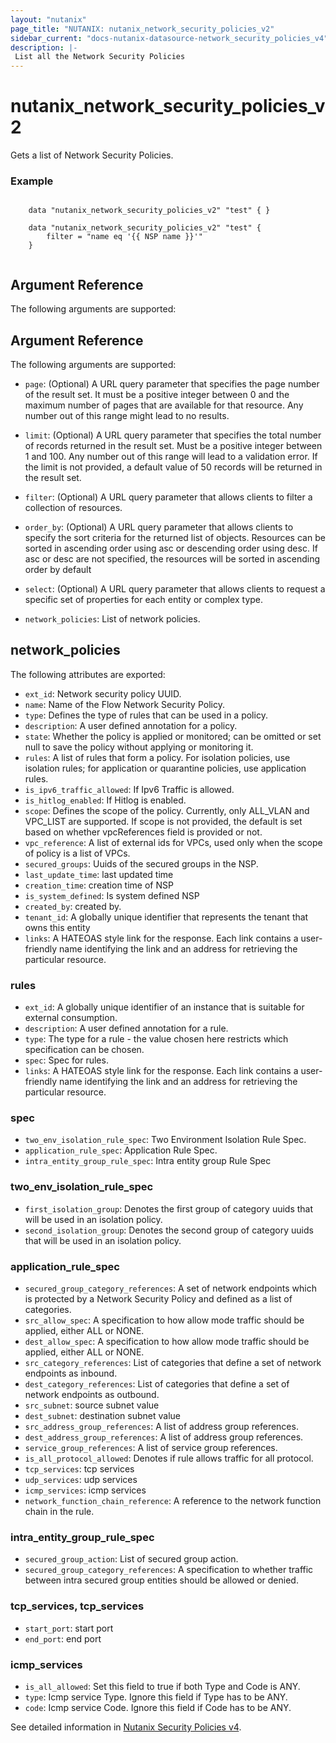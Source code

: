 ```yaml
---
layout: "nutanix"
page_title: "NUTANIX: nutanix_network_security_policies_v2"
sidebar_current: "docs-nutanix-datasource-network_security_policies_v4"
description: |-
 List all the Network Security Policies
---
```


# nutanix_network_security_policies_v2

Gets a list of Network Security Policies.


### Example

```hcl

    data "nutanix_network_security_policies_v2" "test" { }

    data "nutanix_network_security_policies_v2" "test" { 
        filter = "name eq '{{ NSP name }}'"
    } 
    
```


## Argument Reference

The following arguments are supported:

## Argument Reference

The following arguments are supported:

* `page`: (Optional) A URL query parameter that specifies the page number of the result set. It must be a positive integer between 0 and the maximum number of pages that are available for that resource. Any number out of this range might lead to no results.
* `limit`: (Optional) A URL query parameter that specifies the total number of records returned in the result set. Must be a positive integer between 1 and 100. Any number out of this range will lead to a validation error. If the limit is not provided, a default value of 50 records will be returned in the result set.
* `filter`: (Optional) A URL query parameter that allows clients to filter a collection of resources.
* `order_by`: (Optional) A URL query parameter that allows clients to specify the sort criteria for the returned list of objects. Resources can be sorted in ascending order using asc or descending order using desc. If asc or desc are not specified, the resources will be sorted in ascending order by default
* `select`: (Optional) A URL query parameter that allows clients to request a specific set of properties for each entity or complex type.

* `network_policies`: List of network policies.


## network_policies

The following attributes are exported:

* `ext_id`: Network security policy UUID.
* `name`: Name of the Flow Network Security Policy.
* `type`: Defines the type of rules that can be used in a policy.
* `description`: A user defined annotation for a policy.
* `state`: Whether the policy is applied or monitored; can be omitted or set null to save the policy without applying or monitoring it.
* `rules`: A list of rules that form a policy. For isolation policies, use isolation rules; for application or quarantine policies, use application rules.
* `is_ipv6_traffic_allowed`: If Ipv6 Traffic is allowed.
* `is_hitlog_enabled`: If Hitlog is enabled.
* `scope`: Defines the scope of the policy. Currently, only ALL_VLAN and VPC_LIST are supported. If scope is not provided, the default is set based on whether vpcReferences field is provided or not.
* `vpc_reference`: A list of external ids for VPCs, used only when the scope of policy is a list of VPCs.
* `secured_groups`:  Uuids of the secured groups in the NSP.
* `last_update_time`: last updated time
* `creation_time`: creation time of NSP
* `is_system_defined`: Is system defined NSP
* `created_by`: created by.
* `tenant_id`: A globally unique identifier that represents the tenant that owns this entity
* `links`: A HATEOAS style link for the response. Each link contains a user-friendly name identifying the link and an address for retrieving the particular resource.

### rules
* `ext_id`: A globally unique identifier of an instance that is suitable for external consumption.
* `description`: A user defined annotation for a rule.
* `type`: The type for a rule - the value chosen here restricts which specification can be chosen.
* `spec`: Spec for rules.
* `links`: A HATEOAS style link for the response. Each link contains a user-friendly name identifying the link and an address for retrieving the particular resource.


### spec
* `two_env_isolation_rule_spec`: Two Environment Isolation Rule Spec.
* `application_rule_spec`: Application Rule Spec.
* `intra_entity_group_rule_spec`: Intra entity group Rule Spec


### two_env_isolation_rule_spec
* `first_isolation_group`: Denotes the first group of category uuids that will be used in an isolation policy.
* `second_isolation_group`: Denotes the second group of category uuids that will be used in an isolation policy.


### application_rule_spec
* `secured_group_category_references`: A set of network endpoints which is protected by a Network Security Policy and defined as a list of categories.
* `src_allow_spec`: A specification to how allow mode traffic should be applied, either ALL or NONE.
* `dest_allow_spec`: A specification to how allow mode traffic should be applied, either ALL or NONE.
* `src_category_references`: List of categories that define a set of network endpoints as inbound.
* `dest_category_references`: List of categories that define a set of network endpoints as outbound.
* `src_subnet`: source subnet value
* `dest_subnet`: destination subnet value
* `src_address_group_references`:  A list of address group references.
* `dest_address_group_references`: A list of address group references.
* `service_group_references`: A list of service group references.
* `is_all_protocol_allowed`: Denotes if rule allows traffic for all protocol.
* `tcp_services`: tcp services
* `udp_services`: udp services
* `icmp_services`: icmp services
* `network_function_chain_reference`: A reference to the network function chain in the rule. 


### intra_entity_group_rule_spec
* `secured_group_action`: List of secured group action.
* `secured_group_category_references`: A specification to whether traffic between intra secured group entities should be allowed or denied.


### tcp_services, tcp_services
* `start_port`: start port 
* `end_port`: end port


### icmp_services
* `is_all_allowed`: Set this field to true if both Type and Code is ANY.
* `type`: Icmp service Type. Ignore this field if Type has to be ANY.
* `code`: Icmp service Code. Ignore this field if Code has to be ANY.


See detailed information in [Nutanix Security Policies v4](https://developers.nutanix.com/api-reference?namespace=microseg&version=v4.0.b1).
